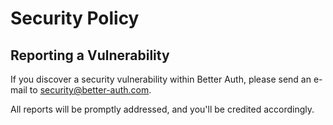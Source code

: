 # Security Policy

## Reporting a Vulnerability

If you discover a security vulnerability within Better Auth, please send an e-mail to security@better-auth.com.

All reports will be promptly addressed, and you'll be credited accordingly.